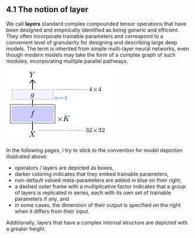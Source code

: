 ## 4.1    The notion of layer

We call **layers** standard complex compounded tensor operations that have been designed and empirically identified as being generic and efficient. They often incorporate trainable parameters and correspond to a convenient level of granularity for designing and describing large deep models. The term is inherited from simple multi-layer neural networks, even though modern models may take the form of a complex graph of such modules, incorporating multiple parallel pathways.

![image-20230618145133546](media1/image-20230618145133546.png)

In the following pages, I try to stick to the convention for model depiction illustrated above:

- operators / layers are depicted as boxes,
- darker coloring indicates that they embed trainable parameters,
- non-default valued meta-parameters are added in blue on their right,
- a dashed outer frame with a multiplicative factor indicates that a group of layers is replicated in series, each with its own set of trainable parameters if any, and
- in some cases, the dimension of their output is specified on the right when it differs from their input.

Additionally, layers that have a complex internal structure are depicted with a greater height.
